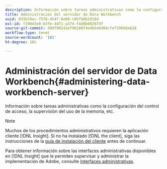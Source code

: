 ```yaml
---
description: Información sobre tareas administrativas como la configuración del control de acceso, la supervisión del uso de la memoria, etc.
title: Administración del servidor de Data Workbench
uuid: 033b34ec-75f6-454f-8e08-c05fb8b2d18d
exl-id: f19043e8-b3fe-4d71-a374-f4d0b602074f
source-git-commit: d9df90242ef96188f4e4b5e6d04cfef196b0a628
workflow-type: tm+mt
source-wordcount: '101'
ht-degree: 16%

---
```


# Administración del servidor de Data Workbench{#administering-data-workbench-server}

Información sobre tareas administrativas como la configuración del control de acceso, la supervisión del uso de la memoria, etc.

>[!NOTE]
>
>Muchos de los procedimientos administrativos requieren la aplicación cliente [!DNL Insight]. Si no ha instalado [!DNL the client], siga las instrucciones de la [guía de instalación del cliente](https://docs.adobe.com/content/help/es-ES/data-workbench/using/install/c-data-workbench-client-install.html) antes de continuar.

Para obtener información sobre las interfaces administrativas disponibles en [!DNL Insight] que le permiten supervisar y administrar la implementación de Adobe, consulte [Interfaces administrativas](https://docs.adobe.com/content/help/en/data-workbench/using/client/t-open-ins.html#Administrative_Interfaces).
